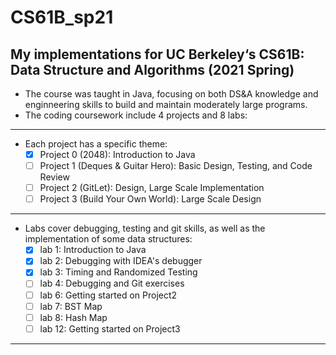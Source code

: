 # CS61B_sp21
  My implementations for UC Berkeley‘s CS61B: Data Structure and Algorithms (2021 Spring)
----
 - The course was taught in Java, focusing on both DS&A knowledge and enginneering skills to build and maintain moderately large programs.
 - The coding coursework include 4 projects and 8 labs:
  ----
  - Each project has a specific theme:
    - [x] Project 0 (2048): Introduction to Java
    - [ ] Project 1 (Deques & Guitar Hero): Basic Design, Testing, and Code Review
    - [ ] Project 2 (GitLet): Design, Large Scale Implementation
    - [ ] Project 3 (Build Your Own World): Large Scale Design
  ----
   - Labs cover debugging, testing and git skills, as well as the implementation of some data structures:
     - [x] lab 1: Introduction to Java
     - [x] lab 2: Debugging with IDEA's debugger
     - [x] lab 3: Timing and Randomized Testing
     - [ ] lab 4: Debugging and Git exercises
     - [ ] lab 6: Getting started on Project2
     - [ ] lab 7: BST Map
     - [ ] lab 8: Hash Map
     - [ ] lab 12: Getting started on Project3
----
